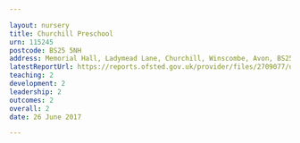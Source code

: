 ```yaml
---

layout: nursery
title: Churchill Preschool
urn: 115245
postcode: BS25 5NH
address: Memorial Hall, Ladymead Lane, Churchill, Winscombe, Avon, BS25 5NH
latestReportUrl: https://reports.ofsted.gov.uk/provider/files/2709077/urn/115245.pdf
teaching: 2
development: 2
leadership: 2
outcomes: 2
overall: 2
date: 26 June 2017

---
```


